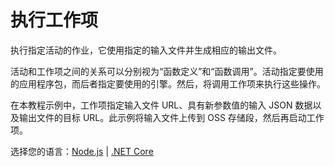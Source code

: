 # 执行工作项

执行指定活动的作业，它使用指定的输入文件并生成相应的输出文件。

活动和工作项之间的关系可以分别视为“函数定义”和“函数调用”。活动指定要使用的应用程序包，而后者指定要使用的引擎。然后，将调用工作项来执行这些操作。

在本教程示例中，工作项指定输入文件 URL、具有新参数值的输入 JSON 数据以及输出文件的目标 URL。此示例将输入文件上传到 OSS 存储段，然后再启动工作项。

选择您的语言：[Node.js](/zh-CN/designautomation/workitem/nodejs) | [.NET Core](/zh-CN/designautomation/workitem/netcore)